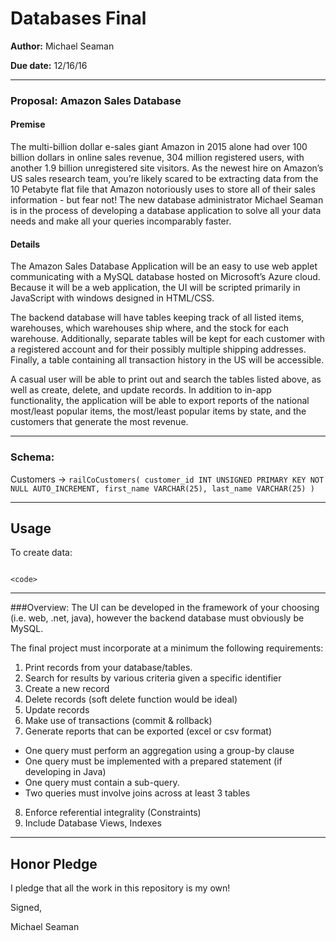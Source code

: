 # Databases Final

**Author:** Michael Seaman

**Due date:** 12/16/16

---
### Proposal: Amazon Sales Database
#### Premise
The multi-billion dollar e-sales giant Amazon in 2015 alone had over 100 billion
dollars in online sales revenue, 304 million registered users, with another 1.9
billion unregistered site visitors. As the newest hire on Amazon’s US sales
research team, you’re likely scared to be extracting data from the 10 Petabyte flat
file that Amazon notoriously uses to store all of their sales information - but
fear not! The new database administrator Michael Seaman is in the process of
developing a database application to solve all your data needs and make all your
queries incomparably faster.

#### Details
The Amazon Sales Database Application will be an easy to use web applet
communicating with a MySQL database hosted on Microsoft’s Azure cloud. Because it
will be a web application, the UI will be scripted primarily in JavaScript with
windows designed in HTML/CSS.

The backend database will have tables keeping track of all listed items,
warehouses, which warehouses ship where, and the stock for each warehouse.
Additionally, separate tables will be kept for each customer with a registered
account and for their possibly multiple shipping addresses. Finally, a table
containing all transaction history in the US will be accessible.

A casual user will be able to print out and search the tables listed above, as well
as create, delete, and update records. In addition to in-app functionality, the
application will be able to export reports of the national most/least popular
items, the most/least popular items by state, and the customers that generate the
most revenue.

---
### Schema:

Customers ->  `railCoCustomers( customer_id INT UNSIGNED PRIMARY KEY NOT NULL AUTO_INCREMENT, first_name VARCHAR(25), last_name VARCHAR(25) )`

---
## Usage


To create data:

```

<code>

```

---
###Overview:
The	UI	can	be	developed	in	the	framework	of	your	choosing	(i.e.	web,	.net,
java),	however	the	backend	database	must	obviously	be	MySQL.

The	final	project	must incorporate at a	minimum	the	following	requirements:

1.  Print	records	from	your	database/tables.
2.  Search	for	results	by	various	criteria	given	a	specific	identifier
3.  Create	a	new	record
4.  Delete	records	(soft	delete	function	would	be	ideal)
5.  Update	records
6.  Make	use	of	transactions	(commit	&	rollback)
7.  Generate	reports	that	can	be	exported	(excel	or	csv	format)
  * One	query	must perform an aggregation	using	a	group-by clause
  * One	query	must be	implemented	with	a	prepared	statement (if	developing in	Java)
  * One	query	must	contain	a	sub-query.
  * Two	queries	must	involve	joins	across	at	least	3	tables
8.  Enforce	referential	integrality (Constraints)
9.  Include	Database	Views,	Indexes

---
## Honor Pledge

I pledge that all the work in this repository is my own!


Signed,

Michael Seaman
